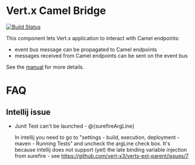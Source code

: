 # Vert.x Camel Bridge

[![Build Status](https://github.com/vert-x3/vertx-camel-bridge/workflows/CI/badge.svg?branch=3.9)](https://github.com/vert-x3/vertx-camel-bridge/actions?query=workflow%3ACI)

This component lets Vert.x application to interact with Camel endpoints:

* event bus message can be propagated to Camel endpoints
* messages received from Camel endpoints can be sent on the event bus

See the [manual](src/main/asciidoc/java/index.adoc) for more details.

# FAQ

## Intellij issue

* Junit Test can't be launched - @{surefireArgLine}

  In intellij you need to go to "settings - build, execution, deployment - maven - Running Tests" and uncheck the argLine check box.
  It's because intellij does not support (yet) the late binding variable injection from surefire - see https://github.com/vert-x3/vertx-ext-parent/issues/7




